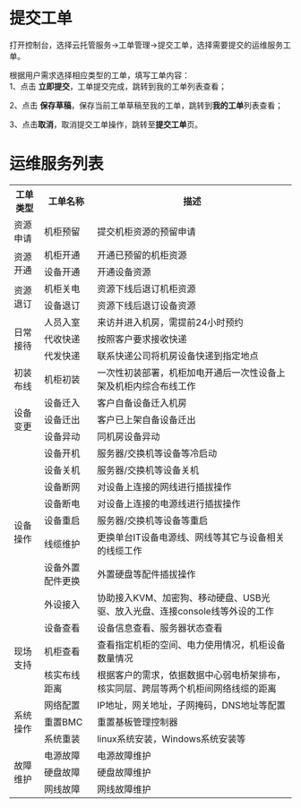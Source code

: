 # 提交工单

打开控制台，选择云托管服务->工单管理->提交工单，选择需要提交的运维服务工单。</br>

根据用户需求选择相应类型的工单，填写工单内容：</br>
1、点击 **立即提交**，工单提交完成，跳转到我的工单列表查看；</br>

2、点击 **保存草稿**，保存当前工单草稿至我的工单，跳转到**我的工单**列表查看；</br>

3、点击**取消**，取消提交工单操作，跳转至**提交工单**页。</br>

# 运维服务列表

<table width="1500" cellspacing="0" align="center">
	<tr>
	    <th>工单类型</th>
	    <th>工单名称</th>
	    <th>描述</th>  
	</tr >
	<tr>
	    <td >资源申请</td>
	    <td>机柜预留</td>
	    <td>提交机柜资源的预留申请</td>
	</tr>
	<tr >
	    <td rowspan="2">资源开通</td>
	    <td>机柜开通</td>
	    <td>开通已预留的机柜资源</td>
	</tr>
	<tr>
	    <td>设备开通</td>
	    <td>开通设备资源</td>
	</tr>
	<tr >
	    <td rowspan="2">资源退订</td>
	    <td>机柜关电</td>
	    <td>资源下线后退订机柜资源</td>
	</tr>
	<tr>
	    <td>设备退订</td>
	    <td>资源下线后退订设备资源</td>
	</tr>
	<tr >
	    <td rowspan="3">日常接待</td>
	    <td>人员入室</td>
	    <td>来访并进入机房，需提前24小时预约</td>
	</tr>
	<tr>
	    <td>代收快递</td>
	    <td>按照客户要求接收快递</td>
	</tr>
	<tr>
	    <td>代发快递</td>
	    <td>联系快递公司将机房设备快递到指定地点</td>
	</tr>
	<tr>
	    <td >初装布线</td>
	    <td>机柜初装</td>
	    <td>一次性初装部署，机柜加电开通后一次性设备上架及机柜内综合布线工作</td>
	</tr>
	<tr >
	    <td rowspan="3">设备变更</td>
	    <td>设备迁入</td>
	    <td>客户自备设备迁入机房</td>
	</tr>
	<tr>
	    <td>设备迁出</td>
	    <td>客户已上架自备设备迁出</td>
	</tr>
	<tr>
	    <td>设备异动</td>
	    <td>同机房设备异动</td>
	</tr>
	<tr >
	    <td rowspan="8">设备操作</td>
	    <td>设备开机</td>
	    <td>服务器/交换机等设备等冷启动</td>
	</tr>
	<tr>
	    <td>设备关机</td>
	    <td>服务器/交换机等设备关机</td>
	</tr>
	<tr>
	    <td>设备断网</td>
	    <td>对设备上连接的网线进行插拔操作</td>
	</tr>
	<tr>
	    <td>设备断电</td>
	    <td>对设备上连接的电源线进行插拔操作</td>
	</tr>
	<tr>
	    <td>设备重启</td>
	    <td>服务器/交换机等设备等重启</td>
	</tr>
	<tr>
	    <td>线缆维护</td>
	    <td>更换单台IT设备电源线、网线等其它与设备相关的线缆工作</td>
	</tr>
	<tr>
	    <td>设备外置配件更换</td>
	    <td>外置硬盘等配件插拔操作</td>
	</tr>
	<tr>
	    <td>外设接入</td>
	    <td>协助接入KVM、加密狗、移动硬盘、USB光驱、放入光盘、连接console线等外设的工作</td>
	</tr>
	<tr >
	    <td rowspan="3">现场支持</td>
	    <td>设备查看</td>
	    <td>设备信息查看、服务器状态查看</td>
	</tr>
	<tr>
	    <td>机柜查看</td>
	    <td>查看指定机柜的空间、电力使用情况，机柜设备数量情况</td>
	</tr>
	<tr>
	    <td>核实布线距离</td>
	    <td>根据客户的需求，依据数据中心弱电桥架排布，核实同层、跨层等两个机柜间网络线缆的距离</td>
	</tr>
	<tr >
	    <td rowspan="3">系统操作</td>
	    <td>网络配置</td>
	    <td>IP地址，网关地址，子网掩码，DNS地址等配置</td>
	</tr>
	<tr>
	    <td>重置BMC</td>
	    <td>重置基板管理控制器</td>
	</tr>
	<tr>
	    <td>系统重装</td>
	    <td>linux系统安装，Windows系统安装等</td>
	</tr>
	<tr >
	    <td rowspan="3">故障维护</td>
	    <td>电源故障</td>
	    <td>电源故障维护</td>
	</tr>
	<tr>
	    <td>硬盘故障</td>
	    <td>硬盘故障维护</td>
	</tr>
	<tr>
	    <td>网线故障</td>
	    <td>网线故障维护</td>
	</tr>
</table>

